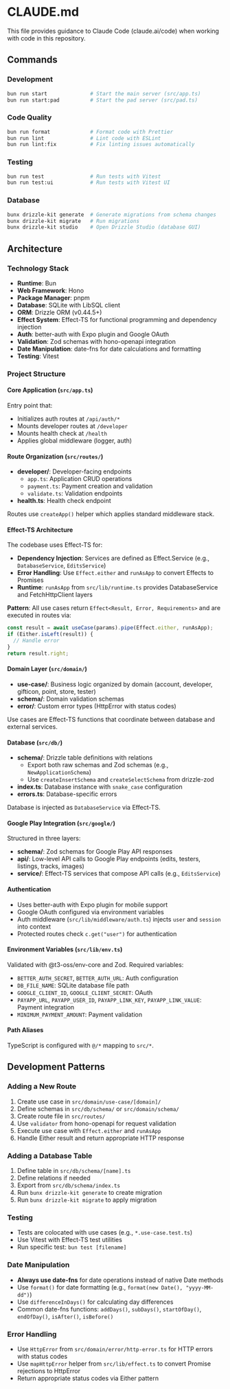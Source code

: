 # CLAUDE.md

This file provides guidance to Claude Code (claude.ai/code) when working with code in this repository.

## Commands

### Development

```bash
bun run start              # Start the main server (src/app.ts)
bun run start:pad          # Start the pad server (src/pad.ts)
```

### Code Quality

```bash
bun run format             # Format code with Prettier
bun run lint               # Lint code with ESLint
bun run lint:fix           # Fix linting issues automatically
```

### Testing

```bash
bun run test               # Run tests with Vitest
bun run test:ui            # Run tests with Vitest UI
```

### Database

```bash
bunx drizzle-kit generate  # Generate migrations from schema changes
bunx drizzle-kit migrate   # Run migrations
bunx drizzle-kit studio    # Open Drizzle Studio (database GUI)
```

## Architecture

### Technology Stack

- **Runtime**: Bun
- **Web Framework**: Hono
- **Package Manager**: pnpm
- **Database**: SQLite with LibSQL client
- **ORM**: Drizzle ORM (v0.44.5+)
- **Effect System**: Effect-TS for functional programming and dependency injection
- **Auth**: better-auth with Expo plugin and Google OAuth
- **Validation**: Zod schemas with hono-openapi integration
- **Date Manipulation**: date-fns for date calculations and formatting
- **Testing**: Vitest

### Project Structure

#### Core Application (`src/app.ts`)

Entry point that:

- Initializes auth routes at `/api/auth/*`
- Mounts developer routes at `/developer`
- Mounts health check at `/health`
- Applies global middleware (logger, auth)

#### Route Organization (`src/routes/`)

- **developer/**: Developer-facing endpoints
  - `app.ts`: Application CRUD operations
  - `payment.ts`: Payment creation and validation
  - `validate.ts`: Validation endpoints
- **health.ts**: Health check endpoint

Routes use `createApp()` helper which applies standard middleware stack.

#### Effect-TS Architecture

The codebase uses Effect-TS for:

- **Dependency Injection**: Services are defined as Effect.Service (e.g., `DatabaseService`, `EditsService`)
- **Error Handling**: Use `Effect.either` and `runAsApp` to convert Effects to Promises
- **Runtime**: `runAsApp` from `src/lib/runtime.ts` provides DatabaseService and FetchHttpClient layers

**Pattern**: All use cases return `Effect<Result, Error, Requirements>` and are executed in routes via:

```typescript
const result = await useCase(params).pipe(Effect.either, runAsApp);
if (Either.isLeft(result)) {
  // Handle error
}
return result.right;
```

#### Domain Layer (`src/domain/`)

- **use-case/**: Business logic organized by domain (account, developer, gifticon, point, store, tester)
- **schema/**: Domain validation schemas
- **error/**: Custom error types (HttpError with status codes)

Use cases are Effect-TS functions that coordinate between database and external services.

#### Database (`src/db/`)

- **schema/**: Drizzle table definitions with relations
  - Export both raw schemas and Zod schemas (e.g., `NewApplicationSchema`)
  - Use `createInsertSchema` and `createSelectSchema` from drizzle-zod
- **index.ts**: Database instance with `snake_case` configuration
- **errors.ts**: Database-specific errors

Database is injected as `DatabaseService` via Effect-TS.

#### Google Play Integration (`src/google/`)

Structured in three layers:

- **schema/**: Zod schemas for Google Play API responses
- **api/**: Low-level API calls to Google Play endpoints (edits, testers, listings, tracks, images)
- **service/**: Effect-TS services that compose API calls (e.g., `EditsService`)

#### Authentication

- Uses better-auth with Expo plugin for mobile support
- Google OAuth configured via environment variables
- Auth middleware (`src/lib/middleware/auth.ts`) injects `user` and `session` into context
- Protected routes check `c.get("user")` for authentication

#### Environment Variables (`src/lib/env.ts`)

Validated with @t3-oss/env-core and Zod. Required variables:

- `BETTER_AUTH_SECRET`, `BETTER_AUTH_URL`: Auth configuration
- `DB_FILE_NAME`: SQLite database file path
- `GOOGLE_CLIENT_ID`, `GOOGLE_CLIENT_SECRET`: OAuth
- `PAYAPP_URL`, `PAYAPP_USER_ID`, `PAYAPP_LINK_KEY`, `PAYAPP_LINK_VALUE`: Payment integration
- `MINIMUM_PAYMENT_AMOUNT`: Payment validation

#### Path Aliases

TypeScript is configured with `@/*` mapping to `src/*`.

## Development Patterns

### Adding a New Route

1. Create use case in `src/domain/use-case/[domain]/`
2. Define schemas in `src/db/schema/` or `src/domain/schema/`
3. Create route file in `src/routes/`
4. Use `validator` from hono-openapi for request validation
5. Execute use case with `Effect.either` and `runAsApp`
6. Handle Either result and return appropriate HTTP response

### Adding a Database Table

1. Define table in `src/db/schema/[name].ts`
2. Define relations if needed
3. Export from `src/db/schema/index.ts`
4. Run `bunx drizzle-kit generate` to create migration
5. Run `bunx drizzle-kit migrate` to apply migration

### Testing

- Tests are colocated with use cases (e.g., `*.use-case.test.ts`)
- Use Vitest with Effect-TS test utilities
- Run specific test: `bun test [filename]`

### Date Manipulation

- **Always use date-fns** for date operations instead of native Date methods
- Use `format()` for date formatting (e.g., `format(new Date(), "yyyy-MM-dd")`)
- Use `differenceInDays()` for calculating day differences
- Common date-fns functions: `addDays()`, `subDays()`, `startOfDay()`, `endOfDay()`, `isAfter()`, `isBefore()`

### Error Handling

- Use `HttpError` from `src/domain/error/http-error.ts` for HTTP errors with status codes
- Use `mapHttpError` helper from `src/lib/effect.ts` to convert Promise rejections to HttpError
- Return appropriate status codes via Either pattern
